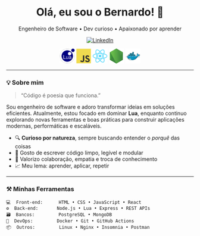 <h1 align="center">Olá, eu sou o Bernardo! 👋</h1>
<p align="center">Engenheiro de Software • Dev curioso • Apaixonado por aprender</p>

<p align="center">
  <a href="https://www.linkedin.com/in/bernardo-sant-ana-boechat-b08632360/" target="_blank">
    <img src="https://img.shields.io/badge/LinkedIn-blue?style=for-the-badge&logo=linkedin&logoColor=white" alt="LinkedIn">
  </a>
</p>

<p align="center">
  <img src="https://raw.githubusercontent.com/devicons/devicon/master/icons/lua/lua-original.svg" width="40" alt="Lua"/>
  <img src="https://raw.githubusercontent.com/devicons/devicon/master/icons/javascript/javascript-original.svg" width="40" alt="JavaScript"/>
  <img src="https://raw.githubusercontent.com/devicons/devicon/master/icons/react/react-original.svg" width="40" alt="React"/>
  <img src="https://raw.githubusercontent.com/devicons/devicon/master/icons/nodejs/nodejs-original.svg" width="40" alt="Node.js"/>
  <img src="https://raw.githubusercontent.com/devicons/devicon/master/icons/docker/docker-original.svg" width="40" alt="Docker"/>
</p>

---

### 💡 Sobre mim

> “Código é poesia que funciona.”

Sou engenheiro de software e adoro transformar ideias em soluções eficientes. Atualmente, estou focado em dominar **Lua**, enquanto continuo explorando novas ferramentas e boas práticas para construir aplicações modernas, performáticas e escaláveis.

- 🔍 **Curioso por natureza**, sempre buscando entender o *porquê* das coisas  
- 🎯 Gosto de escrever código limpo, legível e modular  
- 🤝 Valorizo colaboração, empatia e troca de conhecimento  
- 📈 Meu lema: aprender, aplicar, repetir  

---

### ⚒️ Minhas Ferramentas

```txt
💻  Front-end:      HTML • CSS • JavaScript • React
⚙️  Back-end:       Node.js • Lua • Express • REST APIs
🗃️  Bancos:         PostgreSQL • MongoDB
🧰  DevOps:         Docker • Git • GitHub Actions
📦  Outros:         Linux • Nginx • Insomnia • Postman
